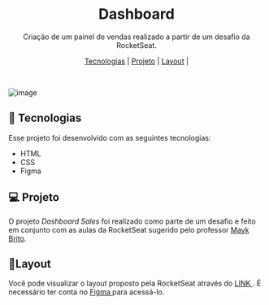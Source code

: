 <h1 align="center"> Dashboard</h1>

<p align="center">
Criação de um painel de vendas  realizado a partir de um desafio da RocketSeat.
</p>

<p align="center">
  <a href="#-tecnologias">Tecnologias</a>     |
  <a href="#-projeto">Projeto</a>     |
  <a href="#-layout">Layout</a>     |    
</p>

<br>

![image](https://user-images.githubusercontent.com/128620029/227372174-d9c56660-18f2-454d-801d-5552ea963338.png)

## 🚀 Tecnologias
Esse projeto foi desenvolvido com as seguintes tecnologias:
- HTML
- CSS
-  Figma

##  💻 Projeto
O projeto _Dashboard Sales_ foi realizado como  parte de um desafio  e feito em conjunto com as aulas da RocketSeat sugerido pelo professor <a href="https://github.com/maykbrito" alt="Link para o GitHub do professor Mayk Brito" target="_blank ">Mayk Brito</a>.

##  🔖Layout

Você pode visualizar o layout proposto pela RocketSeat através do [ LINK ](https://www.figma.com/community/file/1210217615683203825). É necessário ter conta no [ Figma ](https://figma.com) para acessá-lo.
